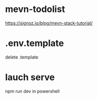 # mevn-todolist

https://signoz.io/blog/mevn-stack-tutorial/

# .env.template 
delete .template

# lauch serve
npm run dev      in powershell
